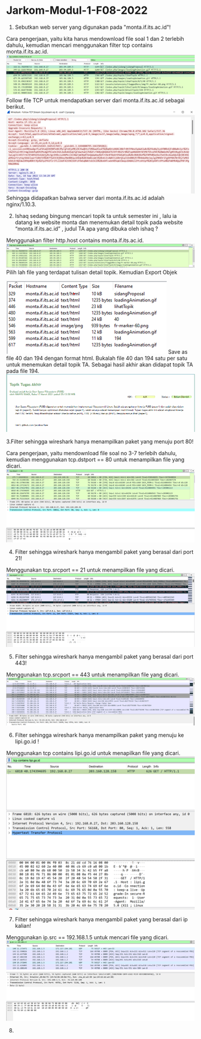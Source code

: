 # Jarkom-Modul-1-F08-2022

1. Sebutkan web server yang digunakan pada "monta.if.its.ac.id"!

Cara pengerjaan, yaitu kita harus mendownload file soal 1 dan 2 terlebih dahulu, kemudian mencari menggunakan filter tcp contains monta.if.its.ac.id.
<img src='https://github.com/D-060103/Jarkom-Modul-1-F08-2022/blob/main/1.Filter%20tcp.png'>
Follow file TCP untuk mendapatkan server dari monta.if.its.ac.id sebagai berikut.
<img src='https://github.com/D-060103/Jarkom-Modul-1-F08-2022/blob/main/1.Follow%20TCP.png'>
Sehingga didapatkan bahwa server dari monta.if.its.ac.id adalah nginx/1.10.3.

2. Ishaq sedang bingung mencari topik ta untuk semester ini , lalu ia datang ke website monta dan menemukan detail topik pada website “monta.if.its.ac.id” , judul TA apa yang dibuka oleh ishaq ?

Menggunakan filter http.host contains monta.if.its.ac.id.
<img src='https://github.com/D-060103/Jarkom-Modul-1-F08-2022/blob/main/2.Filter%20http.png'>
Pilih lah file yang terdapat tulisan detail topik. Kemudian Export Objek

<img src='https://github.com/D-060103/Jarkom-Modul-1-F08-2022/blob/main/2.Hasil%20Export.png'>
Save as file 40 dan 194 dengan format html. Bukalah file 40 dan 194 satu per satu untuk menemukan detail topik TA. Sebagai hasil akhir akan didapat topik TA pada file 194.
<img src='https://github.com/D-060103/Jarkom-Modul-1-F08-2022/blob/main/2.%20Topik%20TA.png'>

3.Filter sehingga wireshark hanya menampilkan paket yang menuju port 80! 

Cara pengerjaan, yaitu mendownload file soal no 3-7 terlebih dahulu, kemudian menggunakan tcp.dstport == 80 untuk menampilkan file yang dicari.
<img src='https://github.com/D-060103/Jarkom-Modul-1-F08-2022/blob/main/3..png'>

4. Filter sehingga wireshark hanya mengambil paket yang berasal dari port 21!

Menggunakan tcp.srcport == 21 untuk menampilkan file yang dicari.
<img src='https://github.com/D-060103/Jarkom-Modul-1-F08-2022/blob/main/4.png'>

5. Filter sehingga wireshark hanya mengambil paket yang berasal dari port 443!

Menggunakan tcp.srcport == 443 untuk menampilkan file yang dicari.
<img src='https://github.com/D-060103/Jarkom-Modul-1-F08-2022/blob/main/5.png'>

6. Filter sehingga wireshark hanya menampilkan paket yang menuju ke lipi.go.id !

Menggunakan tcp contains lipi.go.id untuk menapilkan file yang dicari.
<img src='https://github.com/D-060103/Jarkom-Modul-1-F08-2022/blob/main/6.png'>

7. Filter sehingga wireshark hanya mengambil paket yang berasal dari ip kalian!

Menggunakan ip.src == 192.168.1.5 untuk mencari file yang dicari.
<img src='https://github.com/D-060103/Jarkom-Modul-1-F08-2022/blob/main/7.png'>

8.
